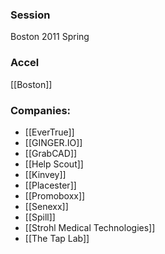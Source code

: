 
### Session
Boston 2011 Spring

### Accel
[[Boston]]

### Companies:
- [[EverTrue]]
- [[GINGER.IO]]
- [[GrabCAD]]
- [[Help Scout]]
- [[Kinvey]]
- [[Placester]]
- [[Promoboxx]]
- [[Senexx]]
- [[Spill]]
- [[Strohl Medical Technologies]]
- [[The Tap Lab]]


